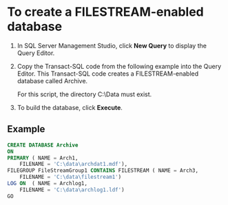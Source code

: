 # To create a FILESTREAM-enabled database

1. In SQL Server Management Studio, click **New Query** to display the Query Editor.
    
2. Copy the Transact-SQL code from the following example into the Query Editor. This Transact-SQL code creates a FILESTREAM-enabled database called Archive.
    
    For this script, the directory C:\Data must exist.
    
3. To build the database, click **Execute**.

## Example 
``` SQL
CREATE DATABASE Archive 
ON
PRIMARY ( NAME = Arch1,
    FILENAME = 'C:\data\archdat1.mdf'),
FILEGROUP FileStreamGroup1 CONTAINS FILESTREAM ( NAME = Arch3,
    FILENAME = 'C:\data\filestream1')
LOG ON  ( NAME = Archlog1,
    FILENAME = 'C:\data\archlog1.ldf')
GO
```